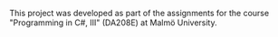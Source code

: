 This project was developed as part of the assignments for the course "Programming in C#, III" (DA208E) at Malmö University.
